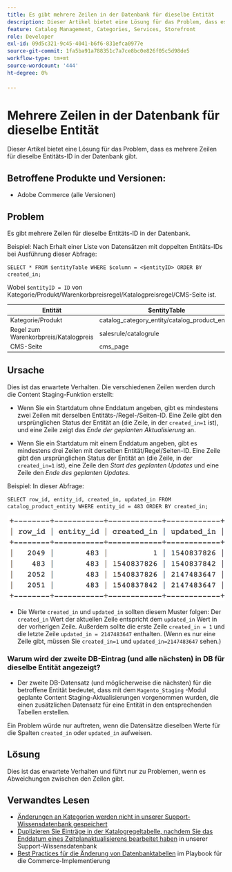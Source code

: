 ```yaml
---
title: Es gibt mehrere Zeilen in der Datenbank für dieselbe Entität
description: Dieser Artikel bietet eine Lösung für das Problem, dass es mehrere Zeilen für dieselbe Entitäts-ID in der Datenbank gibt.
feature: Catalog Management, Categories, Services, Storefront
role: Developer
exl-id: 09d5c321-9c45-4041-b6f6-831efca0977e
source-git-commit: 1fa5ba91a788351c7a7ce8bc0e826f05c5d98de5
workflow-type: tm+mt
source-wordcount: '444'
ht-degree: 0%

---
```


# Mehrere Zeilen in der Datenbank für dieselbe Entität

Dieser Artikel bietet eine Lösung für das Problem, dass es mehrere Zeilen für dieselbe Entitäts-ID in der Datenbank gibt.

## Betroffene Produkte und Versionen:

* Adobe Commerce (alle Versionen)

## Problem

Es gibt mehrere Zeilen für dieselbe Entitäts-ID in der Datenbank.

Beispiel: Nach Erhalt einer Liste von Datensätzen mit doppelten Entitäts-IDs bei Ausführung dieser Abfrage:

```
SELECT * FROM $entityTable WHERE $column = <$entityID> ORDER BY created_in;
```

Wobei `$entityID = ID` von Kategorie/Produkt/Warenkorbpreisregel/Katalogpreisregel/CMS-Seite ist.

| Entität | $entityTable | $column |
|------------------|-----------------------------------|------------------|
| Kategorie/Produkt | catalog_category_entity/catalog_product_entity | entity_id |
| Regel zum Warenkorbpreis/Katalogpreis | salesrule/catalogrule | rule_id |
| CMS-Seite | cms_page | page_id |

## Ursache

Dies ist das erwartete Verhalten. Die verschiedenen Zeilen werden durch die Content Staging-Funktion erstellt:

* Wenn Sie ein Startdatum ohne Enddatum angeben, gibt es mindestens zwei Zeilen mit derselben Entitäts-/Regel-/Seiten-ID. Eine Zeile gibt den ursprünglichen Status der Entität an (die Zeile, in der `created_in=1` ist), und eine Zeile zeigt das *Ende der geplanten Aktualisierung* an.

* Wenn Sie ein Startdatum mit einem Enddatum angeben, gibt es mindestens drei Zeilen mit derselben Entität/Regel/Seiten-ID. Eine Zeile gibt den ursprünglichen Status der Entität an (die Zeile, in der `created_in=1` ist), eine Zeile den *Start des geplanten Updates* und eine Zeile den *Ende des geplanten Updates*.

Beispiel: In dieser Abfrage:

```
SELECT row_id, entity_id, created_in, updated_in FROM catalog_product_entity WHERE entity_id = 483 ORDER BY created_in;
```

![multiple_rows_in_database.png](assets/multiple_rows_in_database.png)

* Die Werte `created_in` und `updated_in` sollten diesem Muster folgen: Der `created_in` Wert der aktuellen Zeile entspricht dem `updated_in` Wert in der vorherigen Zeile. Außerdem sollte die erste Zeile `created_in = 1` und die letzte Zeile `updated_in = 2147483647` enthalten. (Wenn es nur eine Zeile gibt, müssen Sie `created_in=1` und `updated_in=2147483647` sehen.)

### Warum wird der zweite DB-Eintrag (und alle nächsten) in DB für dieselbe Entität angezeigt?

* Der zweite DB-Datensatz (und möglicherweise die nächsten) für die betroffene Entität bedeutet, dass mit dem `Magento_Staging` -Modul geplante Content Staging-Aktualisierungen vorgenommen wurden, die einen zusätzlichen Datensatz für eine Entität in den entsprechenden Tabellen erstellen.

Ein Problem würde nur auftreten, wenn die Datensätze dieselben Werte für die Spalten `created_in` oder `updated_in` aufweisen.

## Lösung

Dies ist das erwartete Verhalten und führt nur zu Problemen, wenn es Abweichungen zwischen den Zeilen gibt.

## Verwandtes Lesen

* [Änderungen an Kategorien werden nicht in unserer Support-Wissensdatenbank gespeichert](https://experienceleague.adobe.com/docs/commerce-knowledge-base/kb/troubleshooting/miscellaneous/changes-to-categories-are-not-being-saved.html)
* [Duplizieren Sie Einträge in der Katalogregeltabelle, nachdem Sie das Enddatum eines Zeitplanaktualisierens bearbeitet haben](https://experienceleague.adobe.com/docs/commerce-knowledge-base/kb/troubleshooting/known-issues-patches-attached/duplicate-entries-in-the-catalogrule-table-after-editing-the-end-date-of-a-schedule-update.html) in unserer Support-Wissensdatenbank
* [Best Practices für die Änderung von Datenbanktabellen](https://experienceleague.adobe.com/en/docs/commerce-operations/implementation-playbook/best-practices/development/modifying-core-and-third-party-tables#why-adobe-recommends-avoiding-modifications) im Playbook für die Commerce-Implementierung
